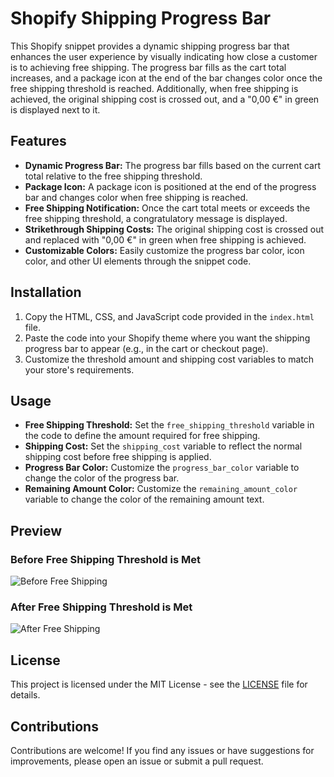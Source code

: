 # Shopify Shipping Progress Bar

This Shopify snippet provides a dynamic shipping progress bar that enhances the user experience by visually indicating how close a customer is to achieving free shipping. The progress bar fills as the cart total increases, and a package icon at the end of the bar changes color once the free shipping threshold is reached. Additionally, when free shipping is achieved, the original shipping cost is crossed out, and a "0,00 €" in green is displayed next to it.

## Features

- **Dynamic Progress Bar:** The progress bar fills based on the current cart total relative to the free shipping threshold.
- **Package Icon:** A package icon is positioned at the end of the progress bar and changes color when free shipping is reached.
- **Free Shipping Notification:** Once the cart total meets or exceeds the free shipping threshold, a congratulatory message is displayed.
- **Strikethrough Shipping Costs:** The original shipping cost is crossed out and replaced with "0,00 €" in green when free shipping is achieved.
- **Customizable Colors:** Easily customize the progress bar color, icon color, and other UI elements through the snippet code.

## Installation

1. Copy the HTML, CSS, and JavaScript code provided in the `index.html` file.
2. Paste the code into your Shopify theme where you want the shipping progress bar to appear (e.g., in the cart or checkout page).
3. Customize the threshold amount and shipping cost variables to match your store's requirements.

## Usage

- **Free Shipping Threshold:** Set the `free_shipping_threshold` variable in the code to define the amount required for free shipping.
- **Shipping Cost:** Set the `shipping_cost` variable to reflect the normal shipping cost before free shipping is applied.
- **Progress Bar Color:** Customize the `progress_bar_color` variable to change the color of the progress bar.
- **Remaining Amount Color:** Customize the `remaining_amount_color` variable to change the color of the remaining amount text.

## Preview

### Before Free Shipping Threshold is Met
![Before Free Shipping](https://i.postimg.cc/9FqXHRGm/image.png)

### After Free Shipping Threshold is Met
![After Free Shipping](https://i.postimg.cc/SRh2Y6LG/image.png)

## License

This project is licensed under the MIT License - see the [LICENSE](LICENSE) file for details.

## Contributions

Contributions are welcome! If you find any issues or have suggestions for improvements, please open an issue or submit a pull request.
